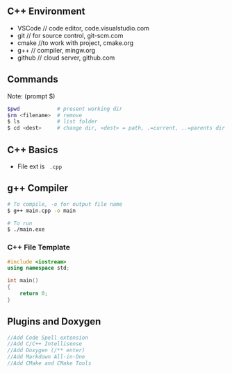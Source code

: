 ## C++ Environment
- VSCode    // code editor, code.visualstudio.com
- git       // for source control, git-scm.com
- cmake     //to work with project, cmake.org
- g++       // compiler, mingw.org
- github    // cloud server, github.com

## Commands 
Note: (prompt $)
```bash
$pwd			# present working dir
$rm <filename>	# remove
$ ls  			# list folder
$ cd <dest>  	# change dir, <dest> = path, .=current, ..=parents dir
```
## C++ Basics

- File ext is `
.cpp`

## g++ Compiler
```bash
# To compile, -o for output file name
$ g++ main.cpp -o main

# To run
$ ./main.exe
```

### C++ File Template
```cpp
#include <iostream>
using namespace std;

int main()
{
    return 0;
}

```


## Plugins and Doxygen
```cpp
//Add Code Spell extension
//Add C/C++ Intellisense
//Add Doxygen (/** enter)
//Add Markdown All-in-One
//Add CMake and CMake Tools
```
